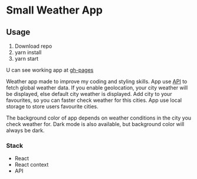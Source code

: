 # Small Weather App

## Usage

1. Download repo
2. yarn install
3. yarn start

U can see working app at [gh-pages](https://dyrpit.github.io/small-weather-app)

Weather app made to improve my coding and styling skills. App use [API](https://openweathermap.org) to fetch global weather data. If you enable geolocation, your city weather will be displayed, else default city weather is displayed. Add city to your favourites, so you can faster check weather for this cities. App use local storage to store users favourite cities.

The background color of app depends on weather conditions in the city you check weather for. Dark mode is also available, but background color will always be dark.

### Stack

- React
- React context
- API
